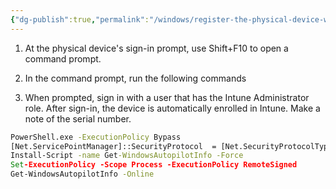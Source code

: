 ```yaml
---
{"dg-publish":true,"permalink":"/windows/register-the-physical-device-with-windows-autopilot/","tags":["public","windows","windows365"],"noteIcon":"1","created":"2024-08-03T14:55:33.177+02:00","updated":"2023-11-21T11:06:43.000+01:00"}
---
```


1. At the physical device's sign-in prompt, use Shift+F10 to open a command prompt.
 
2. In the command prompt, run the following commands

3. When prompted, sign in with a user that has the Intune Administrator role. After sign-in, the device is automatically enrolled in Intune. Make a note of the serial number.

```cmd
PowerShell.exe -ExecutionPolicy Bypass 
[Net.ServicePointManager]::SecurityProtocol  = [Net.SecurityProtocolType]::Tls12 
Install-Script -name Get-WindowsAutopilotInfo -Force 
Set-ExecutionPolicy -Scope Process -ExecutionPolicy RemoteSigned 
Get-WindowsAutopilotInfo -Online
```